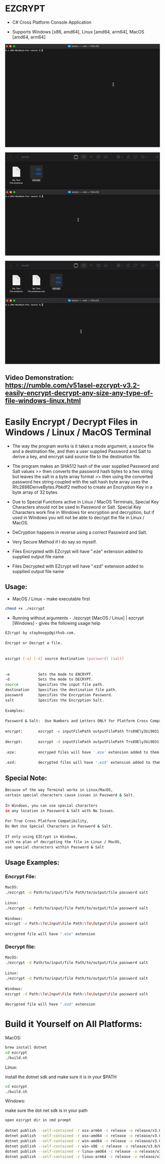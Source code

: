 # EZCRYPT


- C# Cross Platform Console Application 



- Supports Windows [x86, amd64], Linux [amd64, arm64], MacOS [amd64, arm64]

![App Screenshot](https://github.com/stayboogy/stayboogy_ezcrypt/blob/b3f04ea523573140b7e340bfc4d3e9a4548ad02f/ezcrypt/media/one.gif)

![App Screenshot](https://github.com/stayboogy/stayboogy_ezcrypt/blob/b3f04ea523573140b7e340bfc4d3e9a4548ad02f/ezcrypt/media/two.gif)

![App Screenshot](https://github.com/stayboogy/stayboogy_ezcrypt/blob/b3f04ea523573140b7e340bfc4d3e9a4548ad02f/ezcrypt/media/three.gif)


## Video Demonstration:  https://rumble.com/v51asel-ezcrypt-v3.2-easily-encrypt-decrypt-any-size-any-type-of-file-windows-linux.html


# Easily Encrypt / Decrypt Files in Windows / Linux / MacOS Terminal

- The way the program works is it takes a mode argument, a source file and a destination file, and then a user supplied Password and Salt to derive a key, and encrypt said source file to the destination file.

- The program makes an SHA512 hash of the user supplied Password and Salt values >> then converts the password hash bytes to a hex string but leaves the salt in a byte array format >> then using the converted password hex string coupled with the salt hash byte array uses the Rfc2898DeriveBytes.Pbkdf2 method to create an Encryption Key in a byte array of 32 bytes

- Due to Special Functions active in Linux / MacOS Terminals, Special Key Characters should not be used in Password or Salt. Special Key Characters work fine in Windows for encryption and decryption, but if used in Windows you will not be able to decrypt the file in Linux / MacOS.

- DeCryption happens in reverse using a correct Password and Salt.

- Very Secure Method if I do say so myself.

- Files Encrypted with EZcrypt will have ".eze" extension added to supplied output file name

- Files Decrypted with EZcrypt will have ".ezd" extension added to supplied output file name

  

## Usage:

- MacOS / Linux - make executable first
```sh
chmod +x ./ezcrypt
```


- Running without arguments - ./ezcrypt [MacOS / Linux] | ezcrypt [Windows] - gives the following usage help
```sh
EZcrypt by stayboogy@github.com.

Encrypt or Decrypt a file.


ezcrypt [-e] [-d] source destination [password] [salt]


-e             Sets the mode to ENCRYPT.
-d             Sets the mode to DECRYPT.
source         Specifies the input file path.
destination    Specifies the destination file path.
password       Specifies the Encryption Password.
salt           Specifies the Encryption Salt.

Examples:

Password & Salt:  Use Numbers and Letters ONLY for Platform Cross Compatibility

encrypt:       ezcrypt -e inputFilePath outputFilePath Trs89Ely3Ui9031 89073ey38Y6uwq90bn

decrypt:       ezcrypt -d inputFilePath outputFilePath Trs89Ely3Ui9031 89073ey38Y6uwq90bn

.eze:          encryped files will have '.eze' extension added to them

.ezd:          decrypted files will have '.ezd' extension added to them
```


## Special Note:

```sh
Because of the way Terminal works in Linux/MacOS,
certain special characters cause issues in Password & Salt.

In Windows, you can use special characters
in any location in Password & Salt with No Issues.

For True Cross Platform Compatibility,
Do Not Use Special Characters in Password & Salt.

If only using EZCrypt in Windows,
with no plan of decrypting the file in Linux / MacOS,
use special characters within Password & Salt
```


## Usage Examples:

### Encrypt File:

```sh
MacOS:
./ezcrypt -e Path/to/input/file Path/to/output/file password salt

Linux:
./ezcrypt -e Path/to/input/file Path/to/output/file password salt

Windows:
ezcrypt -e Path:\To\Input\File Path:\To\Output\File password salt

encrypted file will have ".eze" extension
```

### Decrypt file:

```sh
MacOS:
./ezcrypt -d Path/to/input/file Path/to/output/file password salt

Linux:
./ezcrypt -d Path/to/input/file Path/to/output/file password salt

Windows:
ezcrypt -d Path:\To\Input\File Path:\To\Output\File password salt

decrypted file will have ".ezd" extension
```


# Build it Yourself on All Platforms:

MacOS:

```sh
brew install dotnet
cd ezcrypt
./build.sh
```

Linux:

install the dotnet sdk and make sure it is in your $PATH
```sh
cd ezcrypt
./build.sh
```

Windows:

make sure the dot net sdk is in your path
```sh
open ezcrypt dir in cmd prompt

dotnet publish --self-contained -r osx-arm64 -c release -o release/v3.0/MacOS/arm64 -p:PublishSingleFile=true
dotnet publish --self-contained -r osx-amd64 -c release -o release/v3.0/MacOS/amd64 -p:PublishSingleFile=true
dotnet publish --self-contained -r win-amd64 -c release -o release/v3.0/Windows/amd64 -p:PublishSingleFile=true
dotnet publish --self-contained -r win-x86 -c release -o release/v3.0/Windows/i386 -p:PublishSingleFile=true
dotnet publish --self-contained -r linux-amd64 -c release -o release/v3.0/Linux/amd64 -p:PublishSingleFile=true
dotnet publish --self-contained -r linux-arm64 -c release -o release/v3.0/Linux/arm64 -p:PublishSingleFile=true
```
